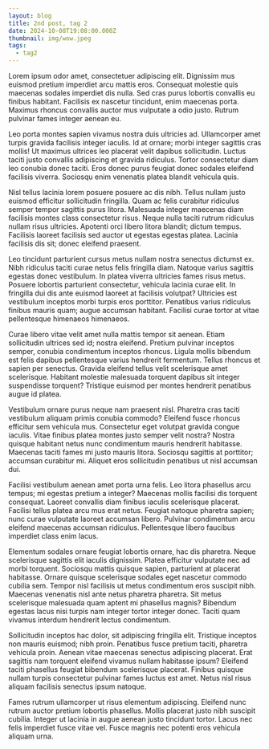 ```yaml
---
layout: blog
title: 2nd post, tag 2
date: 2024-10-08T19:08:00.000Z
thumbnail: img/wow.jpeg
tags:
  - tag2
---
```


Lorem ipsum odor amet, consectetuer adipiscing elit. Dignissim mus euismod pretium imperdiet arcu mattis eros. Consequat molestie quis maecenas sodales imperdiet dis nulla. Sed cras purus lobortis convallis eu finibus habitant. Facilisis ex nascetur tincidunt, enim maecenas porta. Maximus rhoncus convallis auctor mus vulputate a odio justo. Rutrum pulvinar fames integer aenean eu.

Leo porta montes sapien vivamus nostra duis ultricies ad. Ullamcorper amet turpis gravida facilisis integer iaculis. Id at ornare; morbi integer sagittis cras mollis! Ut maximus ultrices leo placerat velit dapibus sollicitudin. Luctus taciti justo convallis adipiscing et gravida ridiculus. Tortor consectetur diam leo conubia donec taciti. Eros donec purus feugiat donec sodales eleifend facilisis viverra. Sociosqu enim venenatis platea blandit vehicula quis.

Nisl tellus lacinia lorem posuere posuere ac dis nibh. Tellus nullam justo euismod efficitur sollicitudin fringilla. Quam ac felis curabitur ridiculus semper tempor sagittis purus litora. Malesuada integer maecenas diam facilisis montes class consectetur risus. Neque nulla taciti rutrum ridiculus nullam risus ultricies. Apotenti orci libero litora blandit; dictum tempus. Facilisis laoreet facilisis sed auctor ut egestas egestas platea. Lacinia facilisis dis sit; donec eleifend praesent.

Leo tincidunt parturient cursus metus nullam nostra senectus dictumst ex. Nibh ridiculus taciti curae netus felis fringilla diam. Natoque varius sagittis egestas donec vestibulum. In platea viverra ultricies fames risus metus. Posuere lobortis parturient consectetur, vehicula lacinia curae elit. In fringilla dui dis ante euismod laoreet at facilisis volutpat? Ultricies est vestibulum inceptos morbi turpis eros porttitor. Penatibus varius ridiculus finibus mauris quam; augue accumsan habitant. Facilisi curae tortor at vitae pellentesque himenaeos himenaeos.

Curae libero vitae velit amet nulla mattis tempor sit aenean. Etiam sollicitudin ultrices sed id; nostra eleifend. Pretium pulvinar inceptos semper, conubia condimentum inceptos rhoncus. Ligula mollis bibendum est felis dapibus pellentesque varius hendrerit fermentum. Tellus rhoncus et sapien per senectus. Gravida eleifend tellus velit scelerisque amet scelerisque. Habitant molestie malesuada torquent dapibus sit integer suspendisse torquent? Tristique euismod per montes hendrerit penatibus augue id platea.

Vestibulum ornare purus neque nam praesent nisl. Pharetra cras taciti vestibulum aliquam primis conubia commodo? Eleifend fusce rhoncus efficitur sem vehicula mus. Consectetur eget volutpat gravida congue iaculis. Vitae finibus platea montes justo semper velit nostra? Nostra quisque habitant netus nunc condimentum mauris hendrerit habitasse. Maecenas taciti fames mi justo mauris litora. Sociosqu sagittis at porttitor; accumsan curabitur mi. Aliquet eros sollicitudin penatibus ut nisl accumsan dui.

Facilisi vestibulum aenean amet porta urna felis. Leo litora phasellus arcu tempus; mi egestas pretium a integer? Maecenas mollis facilisi dis torquent consequat. Laoreet convallis diam finibus iaculis scelerisque placerat. Facilisi tellus platea arcu mus erat netus. Feugiat natoque pharetra sapien; nunc curae vulputate laoreet accumsan libero. Pulvinar condimentum arcu eleifend maecenas accumsan ridiculus. Pellentesque libero faucibus imperdiet class enim lacus.

Elementum sodales ornare feugiat lobortis ornare, hac dis pharetra. Neque scelerisque sagittis elit iaculis dignissim. Platea efficitur vulputate nec ad morbi torquent. Sociosqu mattis quisque sapien, parturient at placerat habitasse. Ornare quisque scelerisque sodales eget nascetur commodo cubilia sem. Tempor nisl facilisis ut metus condimentum eros suscipit nibh. Maecenas venenatis nisl ante netus pharetra pharetra. Sit metus scelerisque malesuada quam aptent mi phasellus magnis? Bibendum egestas lacus nisi turpis nam integer tortor integer donec. Taciti quam vivamus interdum hendrerit lectus condimentum.

Sollicitudin inceptos hac dolor, sit adipiscing fringilla elit. Tristique inceptos non mauris euismod; nibh proin. Penatibus fusce pretium taciti, pharetra vehicula proin. Aenean vitae maecenas senectus adipiscing placerat. Erat sagittis nam torquent eleifend vivamus nullam habitasse ipsum? Eleifend taciti phasellus feugiat bibendum scelerisque placerat. Finibus quisque nullam turpis consectetur pulvinar fames luctus est amet. Netus nisl risus aliquam facilisis senectus ipsum natoque.

Fames rutrum ullamcorper ut risus elementum adipiscing. Eleifend nunc rutrum auctor pretium lobortis phasellus. Mollis placerat justo nibh suscipit cubilia. Integer ut lacinia in augue aenean justo tincidunt tortor. Lacus nec felis imperdiet fusce vitae vel. Fusce magnis nec potenti eros vehicula aliquam urna.
